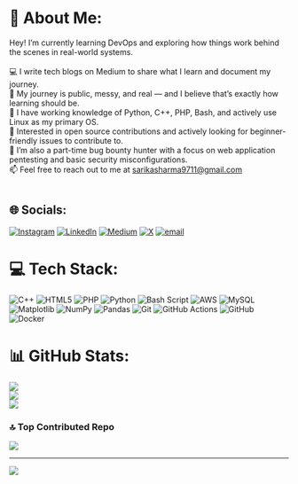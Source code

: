 
# 💫 About Me:
Hey! I’m currently learning DevOps and exploring how things work behind the scenes in real-world systems.<br><br>     💻 I write tech blogs on Medium to share what I learn and document my journey.<br>     🌱 My journey is public, messy, and real — and I believe that’s exactly how learning should be.<br>     🧠 I have working knowledge of Python, C++, PHP, Bash, and actively use Linux as my primary OS.<br>     🔧 Interested in open source contributions and actively looking for beginner-friendly issues to contribute to.<br>     🐞 I’m also a part-time bug bounty hunter with a focus on web application pentesting and basic security misconfigurations.<br>     📫 Feel free to reach out to me at sarikasharma9711@gmail.com<br><br>


## 🌐 Socials:
[![Instagram](https://img.shields.io/badge/Instagram-%23E4405F.svg?logo=Instagram&logoColor=white)](https://instagram.com/thats_sarika31) [![LinkedIn](https://img.shields.io/badge/LinkedIn-%230077B5.svg?logo=linkedin&logoColor=white)](https://linkedin.com/in/www.linkedin.com/in/sarikasharma1717   ) [![Medium](https://img.shields.io/badge/Medium-12100E?logo=medium&logoColor=white)](https://medium.com/@https://medium.com/@sarikasharma9711) [![X](https://img.shields.io/badge/X-black.svg?logo=X&logoColor=white)](https://x.com/https://x.com/devopsbysarika) [![email](https://img.shields.io/badge/Email-D14836?logo=gmail&logoColor=white)](mailto:sarikasharma9711@gmail.com) 

# 💻 Tech Stack:
![C++](https://img.shields.io/badge/c++-%2300599C.svg?style=for-the-badge&logo=c%2B%2B&logoColor=white) ![HTML5](https://img.shields.io/badge/html5-%23E34F26.svg?style=for-the-badge&logo=html5&logoColor=white) ![PHP](https://img.shields.io/badge/php-%23777BB4.svg?style=for-the-badge&logo=php&logoColor=white) ![Python](https://img.shields.io/badge/python-3670A0?style=for-the-badge&logo=python&logoColor=ffdd54) ![Bash Script](https://img.shields.io/badge/bash_script-%23121011.svg?style=for-the-badge&logo=gnu-bash&logoColor=white) ![AWS](https://img.shields.io/badge/AWS-%23FF9900.svg?style=for-the-badge&logo=amazon-aws&logoColor=white) ![MySQL](https://img.shields.io/badge/mysql-4479A1.svg?style=for-the-badge&logo=mysql&logoColor=white) ![Matplotlib](https://img.shields.io/badge/Matplotlib-%23ffffff.svg?style=for-the-badge&logo=Matplotlib&logoColor=black) ![NumPy](https://img.shields.io/badge/numpy-%23013243.svg?style=for-the-badge&logo=numpy&logoColor=white) ![Pandas](https://img.shields.io/badge/pandas-%23150458.svg?style=for-the-badge&logo=pandas&logoColor=white) ![Git](https://img.shields.io/badge/git-%23F05033.svg?style=for-the-badge&logo=git&logoColor=white) ![GitHub Actions](https://img.shields.io/badge/github%20actions-%232671E5.svg?style=for-the-badge&logo=githubactions&logoColor=white) ![GitHub](https://img.shields.io/badge/github-%23121011.svg?style=for-the-badge&logo=github&logoColor=white) ![Docker](https://img.shields.io/badge/docker-%230db7ed.svg?style=for-the-badge&logo=docker&logoColor=white)
# 📊 GitHub Stats:
![](https://github-readme-stats.vercel.app/api?username=sarika-03&theme=tokyonight&hide_border=false&include_all_commits=true&count_private=true)<br/>
![](https://nirzak-streak-stats.vercel.app/?user=sarika-03&theme=tokyonight&hide_border=false)<br/>
![](https://github-readme-stats.vercel.app/api/top-langs/?username=sarika-03&theme=tokyonight&hide_border=false&include_all_commits=true&count_private=true&layout=compact)

### 🔝 Top Contributed Repo
![](https://github-contributor-stats.vercel.app/api?username=sarika-03&limit=5&theme=dark&combine_all_yearly_contributions=true)

---
[![](https://visitcount.itsvg.in/api?id=sarika-03&icon=0&color=0)](https://visitcount.itsvg.in)

<!-- Proudly created with GPRM ( https://gprm.itsvg.in ) -->
